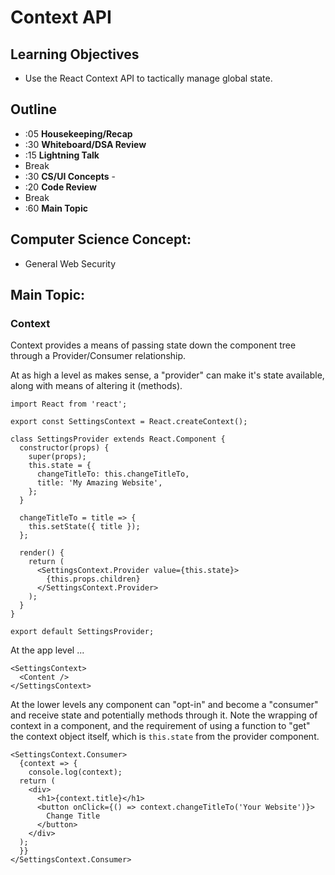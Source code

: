 # Context API

## Learning Objectives

* Use the React Context API to tactically manage global state.

## Outline
* :05 **Housekeeping/Recap**
* :30 **Whiteboard/DSA Review**
* :15 **Lightning Talk**
* Break
* :30 **CS/UI Concepts** -
* :20 **Code Review**
* Break
* :60 **Main Topic**

## Computer Science Concept:
* General Web Security

## Main Topic:

### Context
Context provides a means of passing state down the component tree through a Provider/Consumer relationship.

At as high a level as makes sense, a "provider" can make it's state available, along with means of altering it (methods). 

```
import React from 'react';

export const SettingsContext = React.createContext();

class SettingsProvider extends React.Component {
  constructor(props) {
    super(props);
    this.state = {
      changeTitleTo: this.changeTitleTo,
      title: 'My Amazing Website',
    };
  }

  changeTitleTo = title => {
    this.setState({ title });
  };

  render() {
    return (
      <SettingsContext.Provider value={this.state}>
        {this.props.children}
      </SettingsContext.Provider>
    );
  }
}

export default SettingsProvider;

```

At the app level ...
```
<SettingsContext>
  <Content />
</SettingsContext>
``` 

At the lower levels any component can "opt-in" and become a "consumer" and receive state and potentially methods through it.  Note the wrapping of context in a component, and the requirement of using a function to "get" the context object itself, which is `this.state` from the provider component.
```
<SettingsContext.Consumer>
  {context => {
    console.log(context);
  return (
    <div>
      <h1>{context.title}</h1>
      <button onClick={() => context.changeTitleTo('Your Website')}>
        Change Title
      </button>
    </div>
  );
  }}
</SettingsContext.Consumer>
```


